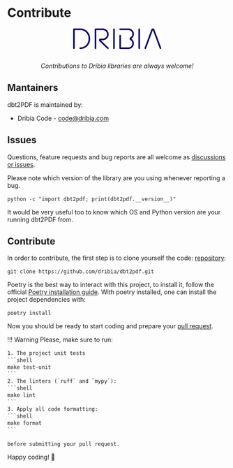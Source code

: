 # Contribute

<p style="text-align: center; padding-bottom: 1rem;">
    <a href="https://dribia.github.io/dbt2pdf">
        <img
            src="../img/logo_dribia_blau_cropped.png"
            alt="dbt2PDF"
            style="display: block; margin-left: auto; margin-right: auto; width: 40%;"
        >
    </a>
</p>

<p style="text-align: center;">
    <em>Contributions to Dribia libraries are always welcome!</em>
</p>

## Mantainers
dbt2PDF is maintained by:

* Dribia Code - <code@dribia.com>

## Issues
Questions, feature requests and bug reports are all welcome as [discussions or issues](https://github.com/dribia/dbt2pdf/issues).

Please note which version of the library are you using whenever reporting a bug.
```shell
python -c "import dbt2pdf; print(dbt2pdf.__version__)"
```

It would be very useful too to know which OS and Python version are your running dbt2PDF from.

## Contribute
In order to contribute, the first step is to clone yourself the code:
[repository](https://github.com/dribia/dbt2pdf):
```shell
git clone https://github.com/dribia/dbt2pdf.git
```

Poetry is the best way to interact with this project, to install it, follow the official [Poetry installation guide](https://python-poetry.org/docs/#installation).
With poetry installed, one can install the project dependencies with:
```shell
poetry install
```

Now you should be ready to start coding and prepare your [pull request](https://github.com/dribia/dbt2pdf/pulls).

!!! Warning
    Please, make sure to run:

    1. The project unit tests
    ```shell
    make test-unit
    ```
    2. The linters (`ruff` and `mypy`):
    ```shell
    make lint
    ```
    3. Apply all code formatting:
    ```shell
    make format
    ```

    before submitting your pull request.

Happy coding! 🎉
